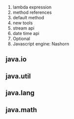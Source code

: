 1. lambda expression
2. method references
3. default method
4. new tools
5. stream api
6. date time api
7. Optional
8. Javascript engine: Nashorn



## java.io
## java.util
## java.lang
## java.math

